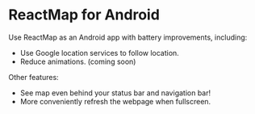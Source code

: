 # ReactMap for Android

Use ReactMap as an Android app with battery improvements, including:

* Use Google location services to follow location.
* Reduce animations. (coming soon)

Other features:

* See map even behind your status bar and navigation bar!
* More conveniently refresh the webpage when fullscreen.

